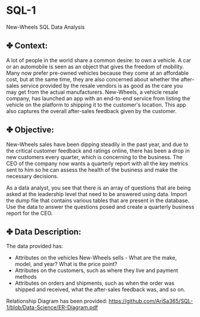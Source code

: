 # SQL-1
New-Wheels SQL Data Analysis

## ✤ Context:
A lot of people in the world share a common desire: to own a vehicle. A car or an automobile is seen as an object that gives the freedom of mobility. Many now prefer pre-owned vehicles because they come at an affordable cost, but at the 
same time, they are also concerned about whether the after-sales service provided by the resale vendors is as good as the care you may get from the actual manufacturers. New-Wheels, a vehicle resale company, has launched an app with an 
end-to-end service from listing the vehicle on the platform to shipping it to the customer's location. This app also captures the overall after-sales feedback given by the customer.

## ✤ Objective:
New-Wheels sales have been dipping steadily in the past year, and due to the critical customer feedback and ratings online, there has been a drop in new customers every quarter, which is concerning to the business. The CEO of the 
company now wants a quarterly report with all the key metrics sent to him so he can assess the health of the business and make the necessary decisions.

As a data analyst, you see that there is an array of questions that are being asked at the leadership level that need to be answered using data. Import the dump file that contains various tables that are present in the database. Use the data to answer the questions posed and create a quarterly business report for the CEO.

## ✤ Data Description:
The data provided has:
- Attributes on the vehicles New-Wheels sells - What are the make, model, and year? What is the price point?
- Attributes on the customers, such as where they live and payment methods
- Attributes on orders and shipments, such as when the order was shipped and received, what the after-sales feedback was, and so on.

Relationship Diagram has been provided:
https://github.com/AriSa365/SQL-1/blob/Data-Science/ER-Diagram.pdf
